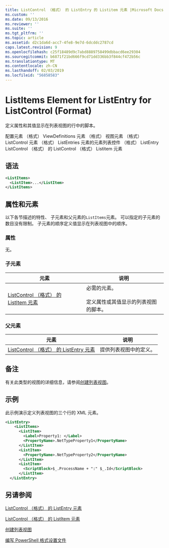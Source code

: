 ```yaml
---
title: ListControl （格式） 的 ListEntry 的 Listitem 元素 |Microsoft Docs
ms.custom: ''
ms.date: 09/13/2016
ms.reviewer: ''
ms.suite: ''
ms.tgt_pltfrm: ''
ms.topic: article
ms.assetid: d2c1da6d-acc7-4fe8-9e7d-6dcddc2787cd
caps.latest.revision: 9
ms.openlocfilehash: c25f18489d9c7abd8889758499dbbacd6ee29304
ms.sourcegitcommit: b6871f21bd666f9cd71dd336bb3f844cf472b56c
ms.translationtype: MT
ms.contentlocale: zh-CN
ms.lasthandoff: 02/03/2019
ms.locfileid: "56858583"
---
```

# <a name="listitems-element-for-listentry-for-listcontrol-format"></a>ListItems Element for ListEntry for ListControl (Format)

定义属性和其值显示在列表视图的行中的脚本。

配置元素 （格式） ViewDefinitions 元素 （格式） 视图元素 （格式） ListControl 元素 （格式） ListEntries 元素的元素列表控件 （格式） ListEntry ListControl （格式） 的 ListControl （格式） Listitem 元素

## <a name="syntax"></a>语法

```xml
<ListItems>
  <ListItem>...</ListItem>
</ListItems>
```

## <a name="attributes-and-elements"></a>属性和元素

以下各节描述的特性、 子元素和父元素的`ListItems`元素。 可以指定的子元素的数目没有限制。 子元素的顺序定义值显示在列表视图中的顺序。

### <a name="attributes"></a>属性

无。

### <a name="child-elements"></a>子元素

|元素|说明|
|-------------|-----------------|
|[ListControl （格式） 的 ListItem 元素](./listitem-element-for-listitems-for-listcontrol-format.md)|必需的元素。<br /><br /> 定义属性或其值显示的列表视图的脚本。|

### <a name="parent-elements"></a>父元素

|元素|说明|
|-------------|-----------------|
|[ListControl （格式） 的 ListEntry 元素](./listentry-element-for-listcontrol-format.md)|提供列表视图中的定义。|

## <a name="remarks"></a>备注

有关此类型的视图的详细信息，请参阅[创建列表视图](./creating-a-list-view.md)。

## <a name="example"></a>示例

此示例演示定义列表视图的三个行的 XML 元素。

```xml
<ListEntry>
    <ListItems>
      <ListItem>
        <Label>Property1: </Label>
        <PropertyName>.NetTypeProperty1</PropertyName>
      </ListItem>
      <ListItem>
        <PropertyName>.NetTypeProperty2</PropertyName>
      </ListItem>
      <ListItem>
        <ScriptBlock>$_.ProcessName + ":" $_.Id</ScriptBlock>
      </ListItem>
  </ListEntry>
```

## <a name="see-also"></a>另请参阅

[ListControl （格式） 的 ListEntry 元素](./listentry-element-for-listcontrol-format.md)

[ListControl （格式） 的 ListItem 元素](./listitem-element-for-listitems-for-listcontrol-format.md)

[创建列表视图](./creating-a-list-view.md)

[编写 PowerShell 格式设置文件](./writing-a-powershell-formatting-file.md)
